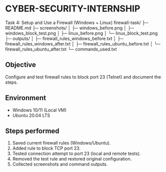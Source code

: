 # CYBER-SECURITY-INTERNSHIP
 Task 4: Setup and Use a Firewall (Windows + Linux)
 firewall-task/
 ├─ README.md
 ├─ screenshots/
 │   ├─ windows_before.png
 │   ├─ windows_block_test.png
 │   ├─ linux_before.png
 │   └─ linux_block_test.png
 ├─ outputs/
 │   ├─ firewall_rules_windows_before.txt
 │   ├─ firewall_rules_windows_after.txt
 │   ├─ firewall_rules_ubuntu_before.txt
 │   └─ firewall_rules_ubuntu_after.txt
 └─ commands_used.txt
## Objective
Configure and test firewall rules to block port 23 (Telnet) and document the steps.

## Environment
- Windows 10/11 (Local VM)
- Ubuntu 20.04 LTS

## Steps performed
1. Saved current firewall rules (Windows/Ubuntu).
2. Added rule to block TCP port 23.
3. Tested connection attempt to port 23 (local and remote tests).
4. Removed the test rule and restored original configuration.
5. Collected screenshots and command outputs.



